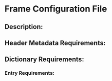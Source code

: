 Frame Configuration File
========================
## Description:


## Header Metadata Requirements:


## Dictionary Requirements:


### Entry Requirements: